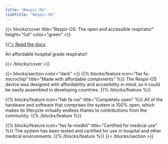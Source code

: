 ```yaml
---
title: "Respir-OS"
linkTitle: "Respir-OS"
---
```


{{< blocks/cover title="Respir-OS: The open and accessible respirator" height="full" color="green" >}}
<div class="mx-auto">
    <a class="btn btn-lg btn-primary mr-3 mb-4" href="{{< relref "/docs" >}}">
        Read the docs <i class="fas fa-book ml-2"></i>
    </a>
    <p class="lead mt-5">An affordable hospital grade respirator!</p>
</div>
{{< /blocks/cover >}}

{{< blocks/section color="dark" >}}
{{% blocks/feature icon="fas fa-microchip" title="Made with affordable components" %}}
The Respir-OS device was designed with affordability and accesibility in mind,
so it could be easily assembled in developing countries.
{{% /blocks/feature %}}


{{% blocks/feature icon="fab fa-osi" title="Completely open" %}}
All of the hardware and software that comprises the system is 100% open, which
makes its lifecycle virtually endless thanks to contributions from the community.
{{% /blocks/feature %}}

{{% blocks/feature icon="fas fa-medkit" title="Certified for medical use" %}}
The system has been tested and certified for use in hospital and other medical environments.
{{% /blocks/feature %}}
{{< /blocks/section >}}
